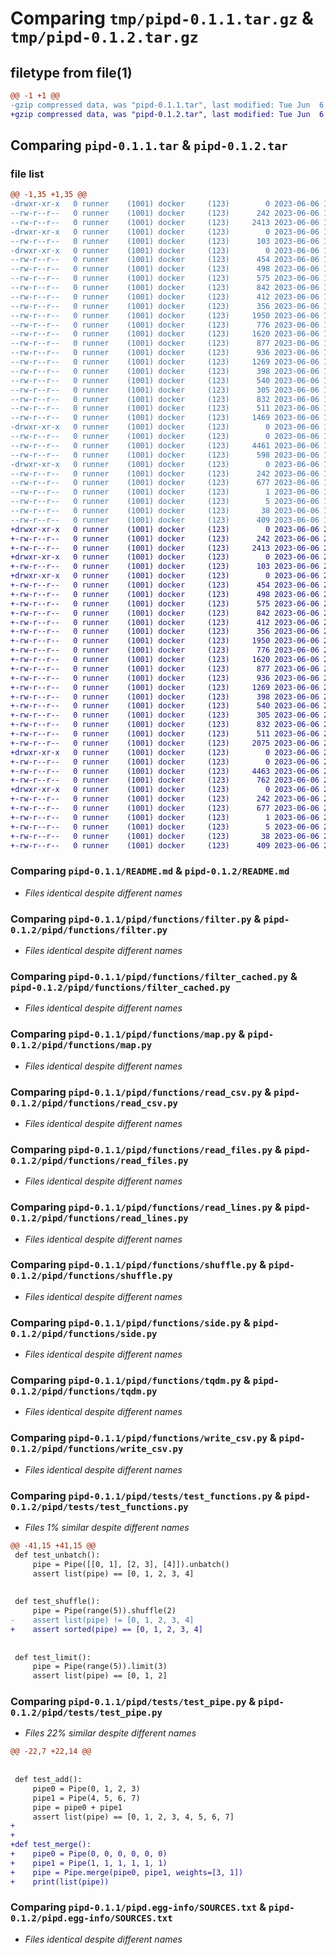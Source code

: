 # Comparing `tmp/pipd-0.1.1.tar.gz` & `tmp/pipd-0.1.2.tar.gz`

## filetype from file(1)

```diff
@@ -1 +1 @@
-gzip compressed data, was "pipd-0.1.1.tar", last modified: Tue Jun  6 17:25:54 2023, max compression
+gzip compressed data, was "pipd-0.1.2.tar", last modified: Tue Jun  6 22:14:10 2023, max compression
```

## Comparing `pipd-0.1.1.tar` & `pipd-0.1.2.tar`

### file list

```diff
@@ -1,35 +1,35 @@
-drwxr-xr-x   0 runner    (1001) docker     (123)        0 2023-06-06 17:25:54.882620 pipd-0.1.1/
--rw-r--r--   0 runner    (1001) docker     (123)      242 2023-06-06 17:25:54.882620 pipd-0.1.1/PKG-INFO
--rw-r--r--   0 runner    (1001) docker     (123)     2413 2023-06-06 17:25:44.000000 pipd-0.1.1/README.md
-drwxr-xr-x   0 runner    (1001) docker     (123)        0 2023-06-06 17:25:54.878620 pipd-0.1.1/pipd/
--rw-r--r--   0 runner    (1001) docker     (123)      103 2023-06-06 17:25:44.000000 pipd-0.1.1/pipd/__init__.py
-drwxr-xr-x   0 runner    (1001) docker     (123)        0 2023-06-06 17:25:54.882620 pipd-0.1.1/pipd/functions/
--rw-r--r--   0 runner    (1001) docker     (123)      454 2023-06-06 17:25:44.000000 pipd-0.1.1/pipd/functions/__init__.py
--rw-r--r--   0 runner    (1001) docker     (123)      498 2023-06-06 17:25:44.000000 pipd-0.1.1/pipd/functions/batch.py
--rw-r--r--   0 runner    (1001) docker     (123)      575 2023-06-06 17:25:44.000000 pipd-0.1.1/pipd/functions/filter.py
--rw-r--r--   0 runner    (1001) docker     (123)      842 2023-06-06 17:25:44.000000 pipd-0.1.1/pipd/functions/filter_cached.py
--rw-r--r--   0 runner    (1001) docker     (123)      412 2023-06-06 17:25:44.000000 pipd-0.1.1/pipd/functions/limit.py
--rw-r--r--   0 runner    (1001) docker     (123)      356 2023-06-06 17:25:44.000000 pipd-0.1.1/pipd/functions/log.py
--rw-r--r--   0 runner    (1001) docker     (123)     1950 2023-06-06 17:25:44.000000 pipd-0.1.1/pipd/functions/map.py
--rw-r--r--   0 runner    (1001) docker     (123)      776 2023-06-06 17:25:44.000000 pipd-0.1.1/pipd/functions/read_csv.py
--rw-r--r--   0 runner    (1001) docker     (123)     1620 2023-06-06 17:25:44.000000 pipd-0.1.1/pipd/functions/read_files.py
--rw-r--r--   0 runner    (1001) docker     (123)      877 2023-06-06 17:25:44.000000 pipd-0.1.1/pipd/functions/read_lines.py
--rw-r--r--   0 runner    (1001) docker     (123)      936 2023-06-06 17:25:44.000000 pipd-0.1.1/pipd/functions/shuffle.py
--rw-r--r--   0 runner    (1001) docker     (123)     1269 2023-06-06 17:25:44.000000 pipd-0.1.1/pipd/functions/side.py
--rw-r--r--   0 runner    (1001) docker     (123)      398 2023-06-06 17:25:44.000000 pipd-0.1.1/pipd/functions/sleep.py
--rw-r--r--   0 runner    (1001) docker     (123)      540 2023-06-06 17:25:44.000000 pipd-0.1.1/pipd/functions/tqdm.py
--rw-r--r--   0 runner    (1001) docker     (123)      305 2023-06-06 17:25:44.000000 pipd-0.1.1/pipd/functions/unbatch.py
--rw-r--r--   0 runner    (1001) docker     (123)      832 2023-06-06 17:25:44.000000 pipd-0.1.1/pipd/functions/write_csv.py
--rw-r--r--   0 runner    (1001) docker     (123)      511 2023-06-06 17:25:44.000000 pipd-0.1.1/pipd/functions/write_lines.py
--rw-r--r--   0 runner    (1001) docker     (123)     1469 2023-06-06 17:25:44.000000 pipd-0.1.1/pipd/pipe.py
-drwxr-xr-x   0 runner    (1001) docker     (123)        0 2023-06-06 17:25:54.882620 pipd-0.1.1/pipd/tests/
--rw-r--r--   0 runner    (1001) docker     (123)        0 2023-06-06 17:25:44.000000 pipd-0.1.1/pipd/tests/__init__.py
--rw-r--r--   0 runner    (1001) docker     (123)     4461 2023-06-06 17:25:44.000000 pipd-0.1.1/pipd/tests/test_functions.py
--rw-r--r--   0 runner    (1001) docker     (123)      598 2023-06-06 17:25:44.000000 pipd-0.1.1/pipd/tests/test_pipe.py
-drwxr-xr-x   0 runner    (1001) docker     (123)        0 2023-06-06 17:25:54.878620 pipd-0.1.1/pipd.egg-info/
--rw-r--r--   0 runner    (1001) docker     (123)      242 2023-06-06 17:25:54.000000 pipd-0.1.1/pipd.egg-info/PKG-INFO
--rw-r--r--   0 runner    (1001) docker     (123)      677 2023-06-06 17:25:54.000000 pipd-0.1.1/pipd.egg-info/SOURCES.txt
--rw-r--r--   0 runner    (1001) docker     (123)        1 2023-06-06 17:25:54.000000 pipd-0.1.1/pipd.egg-info/dependency_links.txt
--rw-r--r--   0 runner    (1001) docker     (123)        5 2023-06-06 17:25:54.000000 pipd-0.1.1/pipd.egg-info/top_level.txt
--rw-r--r--   0 runner    (1001) docker     (123)       38 2023-06-06 17:25:54.882620 pipd-0.1.1/setup.cfg
--rw-r--r--   0 runner    (1001) docker     (123)      409 2023-06-06 17:25:44.000000 pipd-0.1.1/setup.py
+drwxr-xr-x   0 runner    (1001) docker     (123)        0 2023-06-06 22:14:10.443258 pipd-0.1.2/
+-rw-r--r--   0 runner    (1001) docker     (123)      242 2023-06-06 22:14:10.443258 pipd-0.1.2/PKG-INFO
+-rw-r--r--   0 runner    (1001) docker     (123)     2413 2023-06-06 22:13:59.000000 pipd-0.1.2/README.md
+drwxr-xr-x   0 runner    (1001) docker     (123)        0 2023-06-06 22:14:10.435258 pipd-0.1.2/pipd/
+-rw-r--r--   0 runner    (1001) docker     (123)      103 2023-06-06 22:13:59.000000 pipd-0.1.2/pipd/__init__.py
+drwxr-xr-x   0 runner    (1001) docker     (123)        0 2023-06-06 22:14:10.443258 pipd-0.1.2/pipd/functions/
+-rw-r--r--   0 runner    (1001) docker     (123)      454 2023-06-06 22:13:59.000000 pipd-0.1.2/pipd/functions/__init__.py
+-rw-r--r--   0 runner    (1001) docker     (123)      498 2023-06-06 22:13:59.000000 pipd-0.1.2/pipd/functions/batch.py
+-rw-r--r--   0 runner    (1001) docker     (123)      575 2023-06-06 22:13:59.000000 pipd-0.1.2/pipd/functions/filter.py
+-rw-r--r--   0 runner    (1001) docker     (123)      842 2023-06-06 22:13:59.000000 pipd-0.1.2/pipd/functions/filter_cached.py
+-rw-r--r--   0 runner    (1001) docker     (123)      412 2023-06-06 22:13:59.000000 pipd-0.1.2/pipd/functions/limit.py
+-rw-r--r--   0 runner    (1001) docker     (123)      356 2023-06-06 22:13:59.000000 pipd-0.1.2/pipd/functions/log.py
+-rw-r--r--   0 runner    (1001) docker     (123)     1950 2023-06-06 22:13:59.000000 pipd-0.1.2/pipd/functions/map.py
+-rw-r--r--   0 runner    (1001) docker     (123)      776 2023-06-06 22:13:59.000000 pipd-0.1.2/pipd/functions/read_csv.py
+-rw-r--r--   0 runner    (1001) docker     (123)     1620 2023-06-06 22:13:59.000000 pipd-0.1.2/pipd/functions/read_files.py
+-rw-r--r--   0 runner    (1001) docker     (123)      877 2023-06-06 22:13:59.000000 pipd-0.1.2/pipd/functions/read_lines.py
+-rw-r--r--   0 runner    (1001) docker     (123)      936 2023-06-06 22:13:59.000000 pipd-0.1.2/pipd/functions/shuffle.py
+-rw-r--r--   0 runner    (1001) docker     (123)     1269 2023-06-06 22:13:59.000000 pipd-0.1.2/pipd/functions/side.py
+-rw-r--r--   0 runner    (1001) docker     (123)      398 2023-06-06 22:13:59.000000 pipd-0.1.2/pipd/functions/sleep.py
+-rw-r--r--   0 runner    (1001) docker     (123)      540 2023-06-06 22:13:59.000000 pipd-0.1.2/pipd/functions/tqdm.py
+-rw-r--r--   0 runner    (1001) docker     (123)      305 2023-06-06 22:13:59.000000 pipd-0.1.2/pipd/functions/unbatch.py
+-rw-r--r--   0 runner    (1001) docker     (123)      832 2023-06-06 22:13:59.000000 pipd-0.1.2/pipd/functions/write_csv.py
+-rw-r--r--   0 runner    (1001) docker     (123)      511 2023-06-06 22:13:59.000000 pipd-0.1.2/pipd/functions/write_lines.py
+-rw-r--r--   0 runner    (1001) docker     (123)     2075 2023-06-06 22:13:59.000000 pipd-0.1.2/pipd/pipe.py
+drwxr-xr-x   0 runner    (1001) docker     (123)        0 2023-06-06 22:14:10.443258 pipd-0.1.2/pipd/tests/
+-rw-r--r--   0 runner    (1001) docker     (123)        0 2023-06-06 22:13:59.000000 pipd-0.1.2/pipd/tests/__init__.py
+-rw-r--r--   0 runner    (1001) docker     (123)     4463 2023-06-06 22:13:59.000000 pipd-0.1.2/pipd/tests/test_functions.py
+-rw-r--r--   0 runner    (1001) docker     (123)      762 2023-06-06 22:13:59.000000 pipd-0.1.2/pipd/tests/test_pipe.py
+drwxr-xr-x   0 runner    (1001) docker     (123)        0 2023-06-06 22:14:10.435258 pipd-0.1.2/pipd.egg-info/
+-rw-r--r--   0 runner    (1001) docker     (123)      242 2023-06-06 22:14:10.000000 pipd-0.1.2/pipd.egg-info/PKG-INFO
+-rw-r--r--   0 runner    (1001) docker     (123)      677 2023-06-06 22:14:10.000000 pipd-0.1.2/pipd.egg-info/SOURCES.txt
+-rw-r--r--   0 runner    (1001) docker     (123)        1 2023-06-06 22:14:10.000000 pipd-0.1.2/pipd.egg-info/dependency_links.txt
+-rw-r--r--   0 runner    (1001) docker     (123)        5 2023-06-06 22:14:10.000000 pipd-0.1.2/pipd.egg-info/top_level.txt
+-rw-r--r--   0 runner    (1001) docker     (123)       38 2023-06-06 22:14:10.443258 pipd-0.1.2/setup.cfg
+-rw-r--r--   0 runner    (1001) docker     (123)      409 2023-06-06 22:13:59.000000 pipd-0.1.2/setup.py
```

### Comparing `pipd-0.1.1/README.md` & `pipd-0.1.2/README.md`

 * *Files identical despite different names*

### Comparing `pipd-0.1.1/pipd/functions/filter.py` & `pipd-0.1.2/pipd/functions/filter.py`

 * *Files identical despite different names*

### Comparing `pipd-0.1.1/pipd/functions/filter_cached.py` & `pipd-0.1.2/pipd/functions/filter_cached.py`

 * *Files identical despite different names*

### Comparing `pipd-0.1.1/pipd/functions/map.py` & `pipd-0.1.2/pipd/functions/map.py`

 * *Files identical despite different names*

### Comparing `pipd-0.1.1/pipd/functions/read_csv.py` & `pipd-0.1.2/pipd/functions/read_csv.py`

 * *Files identical despite different names*

### Comparing `pipd-0.1.1/pipd/functions/read_files.py` & `pipd-0.1.2/pipd/functions/read_files.py`

 * *Files identical despite different names*

### Comparing `pipd-0.1.1/pipd/functions/read_lines.py` & `pipd-0.1.2/pipd/functions/read_lines.py`

 * *Files identical despite different names*

### Comparing `pipd-0.1.1/pipd/functions/shuffle.py` & `pipd-0.1.2/pipd/functions/shuffle.py`

 * *Files identical despite different names*

### Comparing `pipd-0.1.1/pipd/functions/side.py` & `pipd-0.1.2/pipd/functions/side.py`

 * *Files identical despite different names*

### Comparing `pipd-0.1.1/pipd/functions/tqdm.py` & `pipd-0.1.2/pipd/functions/tqdm.py`

 * *Files identical despite different names*

### Comparing `pipd-0.1.1/pipd/functions/write_csv.py` & `pipd-0.1.2/pipd/functions/write_csv.py`

 * *Files identical despite different names*

### Comparing `pipd-0.1.1/pipd/tests/test_functions.py` & `pipd-0.1.2/pipd/tests/test_functions.py`

 * *Files 1% similar despite different names*

```diff
@@ -41,15 +41,15 @@
 def test_unbatch():
     pipe = Pipe([[0, 1], [2, 3], [4]]).unbatch()
     assert list(pipe) == [0, 1, 2, 3, 4]
 
 
 def test_shuffle():
     pipe = Pipe(range(5)).shuffle(2)
-    assert list(pipe) != [0, 1, 2, 3, 4]
+    assert sorted(pipe) == [0, 1, 2, 3, 4]
 
 
 def test_limit():
     pipe = Pipe(range(5)).limit(3)
     assert list(pipe) == [0, 1, 2]
```

### Comparing `pipd-0.1.1/pipd/tests/test_pipe.py` & `pipd-0.1.2/pipd/tests/test_pipe.py`

 * *Files 22% similar despite different names*

```diff
@@ -22,7 +22,14 @@
 
 
 def test_add():
     pipe0 = Pipe(0, 1, 2, 3)
     pipe1 = Pipe(4, 5, 6, 7)
     pipe = pipe0 + pipe1
     assert list(pipe) == [0, 1, 2, 3, 4, 5, 6, 7]
+
+
+def test_merge():
+    pipe0 = Pipe(0, 0, 0, 0, 0, 0)
+    pipe1 = Pipe(1, 1, 1, 1, 1, 1)
+    pipe = Pipe.merge(pipe0, pipe1, weights=[3, 1])
+    print(list(pipe))
```

### Comparing `pipd-0.1.1/pipd.egg-info/SOURCES.txt` & `pipd-0.1.2/pipd.egg-info/SOURCES.txt`

 * *Files identical despite different names*

